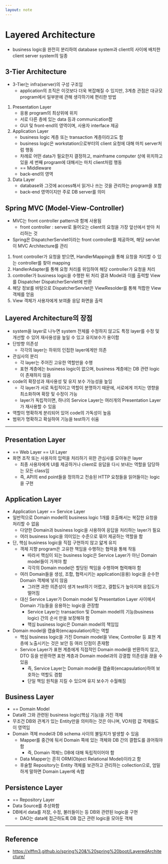 ```yaml
---
layout: note
---
```


# Layered Architecture

- business logic을 완전히 분리하여 database system과 client의 사이에 배치한 client server system의 일종

## 3-Tier Architecture

- 3-Tier는 infra(server)의 구성 구조임
    - application의 조직은 이것보다 더욱 복잡해질 수 있지만, 3계층 관점은 대규모 program에서 일부분에 관해 생각하기에 편리한 방법
1. Presentation Layer
    - 응용 program의 최상위에 위치
    - 서로 다른 층에 있는 data 등과 communication함
    - GUI 및 front-end의 영역이며, 사용자 interface 제공
2. Application Layer
    - business logic 계층 또는 transaction 계층이라고도 함
    - business logic은 workstation으로부터의 client 요청에 대해 마치 server처럼 행동
    - 차례로 어떤 data가 필요한지 결정하고, mainframe computer 상에 위치하고 있을 세 번째 program에 대해서는 마치 client처럼 행동
    - == Middleware
    - back-end의 영역
3. Data Layer
    - database와 그것에 access해서 읽거나 쓰는 것을 관리하는 program을 포함
    - back-end 영역이지만 주로 DB server를 의미

## Spring MVC (Model-View-Controller)

- MVC는 front controller pattern과 함께 사용됨
    - front controller : server로 들어오는 client의 요청을 가장 앞선에서 받아 처리하는 것
- Spring은 DispatcherServlet이라는 front controller를 제공하며, 해당 servlet이 MVC Architecture를 관리
1. front controller가 요청을 받으면, HandlerMapping을 통해 요청을 처리할 수 있는 controller를 찾아 mapping
2. HandlerAdapter를 통해 요청 처리를 위임하여 해당 controller가 요청을 처리
3. controller가 business logic을 수행한 뒤 처리 결과 Model과 이를 출력할 View를 Dispatcher DispatcherServlet에 반환
4. 해당 정보를 바탕으로 DispatcherServlet은 ViewResolder를 통해 적합한 View 객체를 얻음
5. View 객체가 사용자에게 보여줄 응답 화면을 출력

## Layered Architecture의 장점

- system을 layer로 나누면 system 전체를 수정하지 않고도 특정 layer를 수정 및 개선할 수 있어 재사용성을 높일 수 있고 유지보수가 용이함
- 단방향 의존성
    - 각각의 layer는 하위의 인접한 layer에게만 의존
- 관심사의 분리
    - 각 layer는 주어진 고유한 역할만을 수행
    - 표현 계층에는 business logic이 없으며, business 계층에는 DB 관련 logic이 존재하지 않음
- code의 확장성과 재사용성 및 유지 보수 가능성을 높임
    - 각 layer가 서로 독립적이고 역할이 분명하기 때문에, 서로에게 끼치는 영향을 최소화하며 확장 및 수정이 가능
    - layer가 독립적이면, 하나의 Service Layer는 여러개의 Presentation Layer가 재사용할 수 있음
- 역할이 명확하게 분리되어 있어 code의 가독성이 높음
- 범위가 명확하고 확실하여 기능을 test하기 쉬움

---

## Presentation Layer

- == Web Layer == UI Layer
- 화면 조작 또는 사용자의 입력을 처리하기 위한 관심사를 모아놓은 layer
    - 최종 사용자에게 UI를 제공하거나 client로 응답을 다시 보내는 역할을 담당하는 모든 class임
    - 즉, API의 end point들을 정의하고 전송된 HTTP 요청들을 읽어들이는 logic을 구현

## Application Layer

- Application Layer == Service Layer
- 일반적으로 Domain model의 business logic 1개를 호출해서는 복잡한 요청을 처리할 수 없음
    - 다양한 Domain과 business logic을 사용하여 응답을 처리하는 layer가 필요
    - 여러 business logic을 의미있는 수준으로 묶어 제공하는 역할을 함
- 단, 핵심 business logic을 직접 구현하지 않고 얇게 유지
    - 객체 지향 program은 고유한 책임을 수행하는 협력을 통해 작동
        - 따라서 핵심이 되는 business logic은 Service Layer가 아닌 Domain model들이 가져야 함
        - 각각의 Domain model은 할당된 책임을 수행하며 협력해야 함
    - 여러 Domain들을 생성, 조합, 협력시키는 application(응용) logic을 순수한 Domain 객체에 넣지 않음
        - 그러면 과한 의존성이 생겨 test하기 어렵고, 결합도가 높아지며 응집도가 떨어짐
    - 대신 Service Layer가 Domain model 및 Presentation Layer 사이에서 Domain 기능들을 응용하는 logic을 관장함
        - Service Layer는 transaction 및 Domain model의 기능(business logic) 간의 순서 만을 보장해햐 함
        - 핵심 business logic은 Domain model의 책임임
- Domain model을 캡슐화(encapsulation)하는 역할
    - 핵심 business logic을 가진 Domain model을 View, Controller 등 표현 계층에 노출시키는 것은 보안 등 여러 단점이 존재함
    - Service Layer가 표현 계층에게 직접적인 Domain model을 반환하지 않고, DTO 등을 반환하면 표현 계층과 Domain model과의 강결합 의존성을 끊을 수 있음
        - 즉, Service Layer는 Domain model을 캡슐화(encapsulation)하여 보호하는 역할도 겸함
        - 단일 책임 원칙을 지킬 수 있으며 유지 보수가 수월해짐

## Business Layer

- == Domain Model
- Data와 그와 관련된 business logic(핵심 기능)을 가진 객체
- 무조건 DB와 관계가 있는 Entity만을 의미하는 것은 아니며, VO처럼 값 객체들도 이 영역임
- Domain 객체 model과 DB schema 사이의 불일치가 발생할 수 있음
    - Mapper를 중간에 둬서 Domain 쪽에 있는 객체와 DB 간의 결합도를 끊어줘야 함
        - 즉, Domain 객체느 DB에 대해 독립적이어야 함
    - Data Mapper는 흔히 ORM(Object Relational Model)이라고 함
    - 후술할 Repository는 Entity 객체를 보관하고 관리하는 collection으로, 엄밀하게 말하면 Domain Layer에 속함

## Persistence Layer

- == Repository Layer
- Data Source를 추상화함
- DB에서 data를 저장, 수정, 불러들이는 등 DB와 관련된 logic을 구현
    - DAO는 data에 접근하도록 DB 접근 관련 logic을 모아둔 객체

---

## Reference

- https://xlffm3.github.io/spring%20&%20spring%20boot/LayeredArchitecture/
